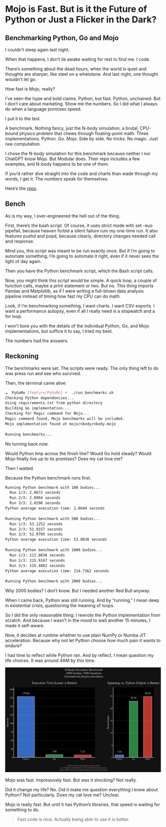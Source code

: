 # Mojo is Fast. But is it the Future of Python or Just a Flicker in the Dark?

## Benchmarking Python, Go and Mojo

I couldn’t sleep again last night.

When that happens, I don’t lie awake waiting for rest to find me. I code.

There’s something about the dead hours, when the world is quiet and thoughts are sharper, like steel on a whetstone. And last night, one thought wouldn’t let go.

How fast is Mojo, really?

I’ve seen the hype and bold claims. Python, but fast. Python, unchained. But I don’t care about marketing. Show me the numbers. So I did what I always do when a language promises speed.

I put it to the test.

A benchmark. Nothing fancy, just the N-body simulation, a brutal, CPU-bound physics problem that chews through floating-point math. Three implementations. Python. Go. Mojo. Side by side. No tricks. No magic. Just raw computation.

I chose the N-body simulation for this benchmark because neither I nor ChatGPT know Mojo. But Modular does. Their repo includes a few examples, and N-body happens to be one of them.

If you’d rather dive straight into the code and charts than wade through my words, I get it. The numbers speak for themselves.

Here’s the [repo](https://github.com/TFMV/PyGoMo).

## Bench

As is my way, I over-engineered the hell out of the thing.

First, there’s the bash script. Of course, it uses strict mode with set -euo pipefail, because heaven forbid a silent failure ruin my one-time run. It also features pushd and popd, because clearly, directory changes needed call and response.

Mind you, this script was meant to be run exactly once. But if I’m going to automate something, I’m going to automate it right, even if it never sees the light of day again.

Then you have the Python benchmark script, which the Bash script calls.

Now, you might think this script would be simple. A quick loop, a couple of function calls, maybe a print statement or two. But no. This thing imports Pandas and Matplotlib, as if I were writing a full-blown data analysis pipeline instead of timing how fast my CPU can do math.

Look, if I’m benchmarking something, I want charts. I want CSV exports. I want a performance autopsy, even if all I really need is a stopwatch and a for loop.

I won’t bore you with the details of the individual Python, Go, and Mojo implementations, but suffice it to say, I tried my best.

The numbers had the answers.

## Reckoning

The benchmarks were set. The scripts were ready. The only thing left to do was press run and see who survived.

Then, the terminal came alive:

```bash
☁  PyGoMo [feature/PyGoMo] ⚡  ./run_benchmarks.sh
Checking Python dependencies...
Using requirements.txt from python directory
Building Go implementation...
Checking for Magic command for Mojo...
Magic command found, Mojo benchmarks will be included.
Mojo implementation found at mojo/nbody/nbody.mojo

Running benchmarks...
```

No turning back now.

Would Python limp across the finish line? Would Go hold steady? Would Mojo finally live up to its promises? Does my cat love me?

Then I waited.

Because the Python benchmark runs first.

```bash
Running Python benchmark with 100 bodies...
  Run 1/3: 2.0672 seconds
  Run 2/3: 2.0964 seconds
  Run 3/3: 2.0296 seconds
Python average execution time: 2.0644 seconds

Running Python benchmark with 500 bodies...
  Run 1/3: 53.1252 seconds
  Run 2/3: 52.9157 seconds
  Run 3/3: 52.9705 seconds
Python average execution time: 53.0038 seconds

Running Python benchmark with 1000 bodies...
  Run 1/3: 212.8036 seconds
  Run 2/3: 215.9167 seconds
  Run 3/3: 215.4882 seconds
Python average execution time: 214.7362 seconds

Running Python benchmark with 2000 bodies...
```

Why 2000 bodies? I don’t know. But I needed another Red Bull anyway.

When I came back, Python was still running. And by “running,” I mean deep in existential crisis, questioning the meaning of loops.

So I did the only reasonable thing: I rewrote the Python implementation from scratch. And because I wasn’t in the mood to wait another 15 minutes, I made it self-aware.

Now, it decides at runtime whether to use plain NumPy or Numba JIT acceleration.
Because why not let Python choose how much pain it wants to endure?

I had time to reflect while Python ran. And by reflect, I mean question my life choices. It was around 4AM by this time.

![Benchmark Results](../art/benchmark_comparison.png)

Mojo was fast. Impressively fast. But was it shocking? Not really.

Did it change my life? No.
Did it make me question everything I knew about Python? Not particularly.
Does my cat love me? Unclear.

Mojo is really fast. But until it has Python’s libraries, that speed is waiting for something to do.

> Fast code is nice. Actually being able to use it is better.
